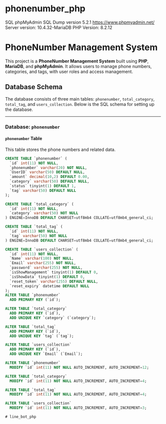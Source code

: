 ﻿# phonenumber_php

SQL
phpMyAdmin SQL Dump
version 5.2.1
https://www.phpmyadmin.net/
Server version: 10.4.32-MariaDB
PHP Version: 8.2.12

# PhoneNumber Management System

This project is a **PhoneNumber Management System** built using **PHP**, **MariaDB**, and **phpMyAdmin**. It allows users to manage phone numbers, categories, and tags, with user roles and access management.

## Database Schema

The database consists of three main tables: `phonenumber`, `total_category`, `total_tag`, and `users_collection`. Below is the SQL schema for setting up the database.

---

### Database: `phonenumber`

#### **`phonenumber` Table**
This table stores the phone numbers and related data.

```sql
CREATE TABLE `phonenumber` (
  `id` int(11) NOT NULL,
  `phonenumber` varchar(20) NOT NULL,
  `UserID` varchar(50) DEFAULT NULL,
  `amount` decimal(10,2) DEFAULT 0.00,
  `category` varchar(50) DEFAULT NULL,
  `status` tinyint(1) DEFAULT 1,
  `tag` varchar(50) DEFAULT NULL
);

CREATE TABLE `total_category` (
  `id` int(11) NOT NULL,
  `category` varchar(50) NOT NULL
) ENGINE=InnoDB DEFAULT CHARSET=utf8mb4 COLLATE=utf8mb4_general_ci;

CREATE TABLE `total_tag` (
  `id` int(11) NOT NULL,
  `tag` varchar(50) NOT NULL
) ENGINE=InnoDB DEFAULT CHARSET=utf8mb4 COLLATE=utf8mb4_general_ci;

CREATE TABLE `users_collection` (
  `id` int(11) NOT NULL,
  `Name` varchar(100) NOT NULL,
  `Email` varchar(255) NOT NULL,
  `password` varchar(255) NOT NULL,
  `isShowManagement` tinyint(1) DEFAULT 0,
  `isShowData` tinyint(1) DEFAULT 0,
  `reset_token` varchar(255) DEFAULT NULL,
  `reset_expiry` datetime DEFAULT NULL
);
ALTER TABLE `phonenumber`
  ADD PRIMARY KEY (`id`);

ALTER TABLE `total_category`
  ADD PRIMARY KEY (`id`),
  ADD UNIQUE KEY `category` (`category`);

ALTER TABLE `total_tag`
  ADD PRIMARY KEY (`id`),
  ADD UNIQUE KEY `tag` (`tag`);

ALTER TABLE `users_collection`
  ADD PRIMARY KEY (`id`),
  ADD UNIQUE KEY `Email` (`Email`);

ALTER TABLE `phonenumber`
  MODIFY `id` int(11) NOT NULL AUTO_INCREMENT, AUTO_INCREMENT=12;

ALTER TABLE `total_category`
  MODIFY `id` int(11) NOT NULL AUTO_INCREMENT, AUTO_INCREMENT=4;

ALTER TABLE `total_tag`
  MODIFY `id` int(11) NOT NULL AUTO_INCREMENT, AUTO_INCREMENT=4;

ALTER TABLE `users_collection`
  MODIFY `id` int(11) NOT NULL AUTO_INCREMENT, AUTO_INCREMENT=3;

#   l i n e _ b o t _ p h p  
 